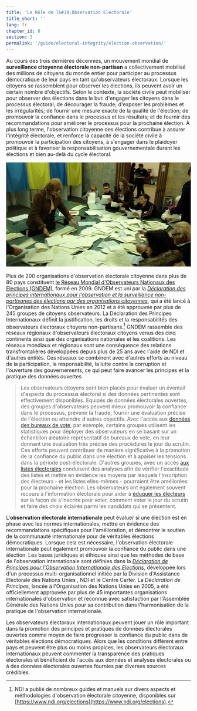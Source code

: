 ```yaml
---
title: 'Le Rôle de l&#39;Observation Electorale'
title_short: ''
lang: fr
chapter_id: 8
section: 3
permalink: '/guide/electoral-integrity/election-observation/'
---
```


Au cours des trois dernières décennies, un mouvement mondial de **surveillance citoyenne électorale non-partisan** a collectivement mobilisé des millions de citoyens du monde entier pour participer au processus démocratique de leur pays en tant qu'observateurs électoraux. Lorsque les citoyens se rassemblent pour observer les élections, ils peuvent avoir un certain nombre d'objectifs. Selon le contexte, la société civile peut mobiliser pour observer des élections dans le but: d'engager les citoyens dans le processus électoral; de décourager la fraude; d'exposer les problèmes et les irrégularités; de fournir une mesure exacte de la qualité de l'élection; de promouvoir la confiance dans le processus et les résultats; et de fournir des recommandations pour améliorer le processus pour la prochaine élection. À plus long terme, l'observation citoyenne des élections contribue à assurer l'intégrité électorale, et renforce la capacité de la société civile à promouvoir la participation des citoyens, à s'engager dans le plaidoyer politique et à favoriser la responsabilisation gouvernementale durant les élections et bien au-delà du cycle électoral.

![Photo de NDI, les élections ukrainiennes, 2014](/assets/images/guide/NDI-Photo-Ukraine-elections-2014.jpg)

Plus de 200 organisations d'observation électorale citoyenne dans plus de 80 pays constituent [le Réseau Mondial d'Observateurs Nationaux des Elections (GNDEM)](http://www.gndem.org/fr), formé en 2009. GNDEM est uni par la [_Déclaration des principes internationaux pour l'observation et la surveillance non-partisanes des élections par des organisations citoyennes_](http://www.gndem.org/fr/dogp_fr), qui a été lancé à l'Organisation des Nations Unies en 2012 et a été approuvée par plus de 245 groupes de citoyens observateurs. La Déclaration des Principes Internationaux définit la justification, les droits et la responsabilités des observateurs électoraux citoyens non-partisans.[^1] GNDEM rassemble des réseaux régionaux d'observateurs électoraux citoyens venus des cinq continents ainsi que des organisations nationales et les coalitions. Les réseaux mondiaux et régionaux sont une conséquence des relations transfrontalières développées depuis plus de 25 ans avec l'aide de NDI et d'autres entités. Ces réseaux se combinent avec d'autres efforts au niveau de la participation, la responsabilité, la lutte contre la corruption et l'ouverture des gouvernements, ce qui peut faire avancer les principes et la pratique des données ouvertes

> Les observateurs citoyens sont bien placés pour évaluer un éventail d'aspects du processus électoral si des données pertinentes sont effectivement disponibles. Equipés de données électorales ouvertes, des groupes d'observateurs peuvent mieux promouvoir la confiance dans le processus, prévenir la fraude, fournir une évaluation précise de l'élection ou atteindre d'autres objectifs. Avec l'accès aux [données des bureaux de vote](/fr/guide/key-categories/polling-stations/), par exemple, certains groupes utilisent les statistiques pour déployer des observateurs en se basant sur un échantillon aléatoire représentatif de bureaux de vote, en leur donnant une évaluation très précise des procédures le jour du scrutin. Ces efforts peuvent contribuer de manière significative à la promotion de la confiance du public dans une élection et à apaiser les tensions dans la période post-électorale. D'autres groupes, avec un accès [aux listes électorales](/fr/guide/key-categories/voter-lists/) conduisent des analyses afin de vérifier l'exactitude des listes et mettre en évidence les moyens par lesquels l'inscription des électeurs - et les listes elles-mêmes - pourraient être améliorées pour la prochaine élection. Les observateurs ont également souvent recours à l'information électorale pour aider à [éduquer les électeurs](/fr/guide/key-categories/voter-education/) sur la façon de s'inscrire pour voter, comment voter le jour du scrutin et faire des choix éclairés parmi les candidats qui se présentent.

L'**observation électorale internationale** peut évaluer si une élection est en phase avec les normes internationales, mettre en évidence des recommandations spécifiques pour l'amélioration, et démontrer le soutien de la communauté internationale pour de véritables élections démocratiques. Lorsque cela est nécessaire, l'observation électorale internationale peut également promouvoir la confiance du public dans une élection. Les bases juridiques et éthiques ainsi que les méthodes de base de l'observation internationale sont définies dans la [_Déclaration de Principes pour l'Observation Internationale des Elections_](https://www.ndi.org/declaration_monitoring_principles), développée lors d'un processus multi-organisationnel initiée par la Division d'Assistance Electorale des Nations Unies , NDI et le Centre Carter. La _Déclaration de Principes_, lancée à l'Organisation des Nations Unies en 2005, a été officiellement approuvée par plus de 45 importantes organisations internationales d'observation et reconnue avec satisfaction par l'Assemblée Générale des Nations Unies pour sa contribution dans l'harmonisation de la pratique de l'observation internationale.

Les observateurs électoraux internationaux peuvent jouer un rôle important dans la promotion des principes et pratiques de données électorales ouvertes comme moyen de faire progresser la confiance du public dans de véritables élections démocratiques. Alors que les conditions diffèrent entre pays et peuvent être plus ou moins propices, les observateurs électoraux internationaux peuvent commenter la transparence des pratiques électorales et bénéficient de l'accès aux données et analyses électorales ou à des données électorales ouvertes fournies par diverses sources crédibles.

[^1]: NDI a publié de nombreux guides et manuels sur divers aspects et méthodologies d'observation électorale citoyenne, disponibles sur [https://www.ndi.org/elections](https://www.ndi.org/elections).
